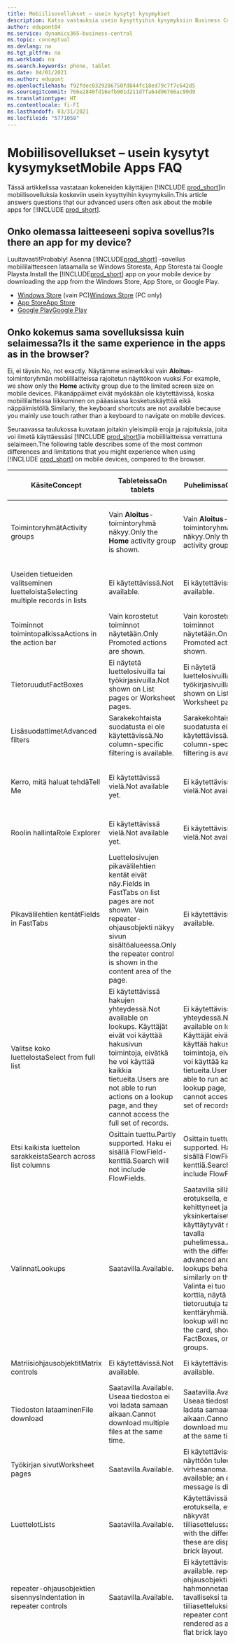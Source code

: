 ```yaml
---
title: Mobiilisovellukset – usein kysytyt kysymykset
description: Katso vastauksia usein kysyttyihin kysymyksiin Business Centralin käyttämisestä puhelimessa tai tabletissa.
author: edupont04
ms.service: dynamics365-business-central
ms.topic: conceptual
ms.devlang: na
ms.tgt_pltfrm: na
ms.workload: na
ms.search.keywords: phone, tablet
ms.date: 04/01/2021
ms.author: edupont
ms.openlocfilehash: f92fdec0329286750fd844fc18ed79c7f7c642d5
ms.sourcegitcommit: 766e2840fd16efb901d211d7fa64d96766ac99d9
ms.translationtype: HT
ms.contentlocale: fi-FI
ms.lasthandoff: 03/31/2021
ms.locfileid: "5771058"
---
```

# <a name="mobile-apps-faq"></a><span data-ttu-id="f6591-103">Mobiilisovellukset – usein kysytyt kysymykset</span><span class="sxs-lookup"><span data-stu-id="f6591-103">Mobile Apps FAQ</span></span>

<span data-ttu-id="f6591-104">Tässä artikkelissa vastataan kokeneiden käyttäjien [!INCLUDE [prod_short](includes/prod_short.md)]in mobiilisovelluksia koskeviin usein kysyttyihin kysymyksiin.</span><span class="sxs-lookup"><span data-stu-id="f6591-104">This article answers questions that our advanced users often ask about the mobile apps for [!INCLUDE [prod_short](includes/prod_short.md)].</span></span>  

## <a name="is-there-an-app-for-my-device"></a><span data-ttu-id="f6591-105">Onko olemassa laitteeseeni sopiva sovellus?</span><span class="sxs-lookup"><span data-stu-id="f6591-105">Is there an app for my device?</span></span>

<span data-ttu-id="f6591-106">Luultavasti!</span><span class="sxs-lookup"><span data-stu-id="f6591-106">Probably!</span></span> <span data-ttu-id="f6591-107">Asenna [!INCLUDE[prod_short](includes/prod_short.md)] -sovellus mobiililaitteeseen lataamalla se Windows Storesta, App Storesta tai Google Playsta.</span><span class="sxs-lookup"><span data-stu-id="f6591-107">Install the [!INCLUDE[prod_short](includes/prod_short.md)] app on your mobile device by downloading the app from the Windows Store, App Store, or Google Play.</span></span>

- <span data-ttu-id="f6591-108">[Windows Store](https://go.microsoft.com/fwlink/?LinkId=734848) (vain PC)</span><span class="sxs-lookup"><span data-stu-id="f6591-108">[Windows Store](https://go.microsoft.com/fwlink/?LinkId=734848) (PC only)</span></span>
- [<span data-ttu-id="f6591-109">App Store</span><span class="sxs-lookup"><span data-stu-id="f6591-109">App Store</span></span>](https://go.microsoft.com/fwlink/?LinkId=734847)
- [<span data-ttu-id="f6591-110">Google Play</span><span class="sxs-lookup"><span data-stu-id="f6591-110">Google Play</span></span>](https://go.microsoft.com/fwlink/?LinkId=734849)

## <a name="is-it-the-same-experience-in-the-apps-as-in-the-browser"></a><span data-ttu-id="f6591-111">Onko kokemus sama sovelluksissa kuin selaimessa?</span><span class="sxs-lookup"><span data-stu-id="f6591-111">Is it the same experience in the apps as in the browser?</span></span>

<span data-ttu-id="f6591-112">Ei, ei täysin.</span><span class="sxs-lookup"><span data-stu-id="f6591-112">No, not exactly.</span></span> <span data-ttu-id="f6591-113">Näytämme esimerkiksi vain **Aloitus**-toimintoryhmän mobiililaitteissa rajoitetun näyttökoon vuoksi.</span><span class="sxs-lookup"><span data-stu-id="f6591-113">For example, we show only the **Home** activity group due to the limited screen size on mobile devices.</span></span> <span data-ttu-id="f6591-114">Pikanäppäimet eivät myöskään ole käytettävissä, koska mobiililaitteissa liikkuminen on pääasiassa kosketuskäyttöä eikä näppäimistöllä.</span><span class="sxs-lookup"><span data-stu-id="f6591-114">Similarly, the keyboard shortcuts are not available because you mainly use touch rather than a keyboard to navigate on mobile devices.</span></span>

<span data-ttu-id="f6591-115">Seuraavassa taulukossa kuvataan joitakin yleisimpiä eroja ja rajoituksia, joita voi ilmetä käyttäessäsi [!INCLUDE [prod_short](includes/prod_short.md)]ia mobiililaitteissa verrattuna selaimeen.</span><span class="sxs-lookup"><span data-stu-id="f6591-115">The following table describes some of the most common differences and limitations that you might experience when using [!INCLUDE [prod_short](includes/prod_short.md)] on mobile devices, compared to the browser.</span></span>

| <span data-ttu-id="f6591-116">Käsite</span><span class="sxs-lookup"><span data-stu-id="f6591-116">Concept</span></span> | <span data-ttu-id="f6591-117">Tableteissa</span><span class="sxs-lookup"><span data-stu-id="f6591-117">On tablets</span></span> | <span data-ttu-id="f6591-118">Puhelimissa</span><span class="sxs-lookup"><span data-stu-id="f6591-118">On phones</span></span> | <span data-ttu-id="f6591-119">Esimerkki selaimesta</span><span class="sxs-lookup"><span data-stu-id="f6591-119">Example from the browser</span></span> |
|--|--|--|--|
| <span data-ttu-id="f6591-120">Toimintoryhmät</span><span class="sxs-lookup"><span data-stu-id="f6591-120">Activity groups</span></span> | <span data-ttu-id="f6591-121">Vain **Aloitus**-toimintoryhmä näkyy.</span><span class="sxs-lookup"><span data-stu-id="f6591-121">Only the **Home** activity group is shown.</span></span> | <span data-ttu-id="f6591-122">Vain **Aloitus**-toimintoryhmä näkyy.</span><span class="sxs-lookup"><span data-stu-id="f6591-122">Only the **Home** activity group is shown.</span></span> | <span data-ttu-id="f6591-123">**Aloitus**- ja **Lähetetyt asiakirjat** `Sales Order Processor` -roolikeskuksessa.</span><span class="sxs-lookup"><span data-stu-id="f6591-123">**Home** and **Posted Documents** on the `Sales Order Processor` Role Center.</span></span> |  |
| <span data-ttu-id="f6591-124">Useiden tietueiden valitseminen luetteloista</span><span class="sxs-lookup"><span data-stu-id="f6591-124">Selecting multiple records in lists</span></span> | <span data-ttu-id="f6591-125">Ei käytettävissä.</span><span class="sxs-lookup"><span data-stu-id="f6591-125">Not available.</span></span> | <span data-ttu-id="f6591-126">Ei käytettävissä.</span><span class="sxs-lookup"><span data-stu-id="f6591-126">Not available.</span></span> | <span data-ttu-id="f6591-127">`Ctrl+A` tai `Ctrl+Click` riveillä luettelossa selaimessa.</span><span class="sxs-lookup"><span data-stu-id="f6591-127">`Ctrl+A` or `Ctrl+Click` on rows in a list in the browser.</span></span> |
| <span data-ttu-id="f6591-128">Toiminnot toimintopalkissa</span><span class="sxs-lookup"><span data-stu-id="f6591-128">Actions in the action bar</span></span> | <span data-ttu-id="f6591-129">Vain korostetut toiminnot näytetään.</span><span class="sxs-lookup"><span data-stu-id="f6591-129">Only Promoted actions are shown.</span></span> | <span data-ttu-id="f6591-130">Vain korostetut toiminnot näytetään.</span><span class="sxs-lookup"><span data-stu-id="f6591-130">Only Promoted actions are shown.</span></span> |  |
| <span data-ttu-id="f6591-131">Tietoruudut</span><span class="sxs-lookup"><span data-stu-id="f6591-131">FactBoxes</span></span> | <span data-ttu-id="f6591-132">Ei näytetä luettelosivuilla tai työkirjasivuilla.</span><span class="sxs-lookup"><span data-stu-id="f6591-132">Not shown on List pages or Worksheet pages.</span></span> | <span data-ttu-id="f6591-133">Ei näytetä luettelosivuilla tai työkirjasivuilla.</span><span class="sxs-lookup"><span data-stu-id="f6591-133">Not shown on List pages or Worksheet pages.</span></span> | <span data-ttu-id="f6591-134">`Customer`-luettelo `Small Business` -roolikeskuksessa.</span><span class="sxs-lookup"><span data-stu-id="f6591-134">`Customer` list on the `Small Business` Role Center.</span></span> |
| <span data-ttu-id="f6591-135">Lisäsuodattimet</span><span class="sxs-lookup"><span data-stu-id="f6591-135">Advanced filters</span></span> | <span data-ttu-id="f6591-136">Sarakekohtaista suodatusta ei ole käytettävissä.</span><span class="sxs-lookup"><span data-stu-id="f6591-136">No column-specific filtering is available.</span></span> | <span data-ttu-id="f6591-137">Sarakekohtaista suodatusta ei ole käytettävissä.</span><span class="sxs-lookup"><span data-stu-id="f6591-137">No column-specific filtering is available.</span></span> | <span data-ttu-id="f6591-138">`Customer`-luettelosivulla.</span><span class="sxs-lookup"><span data-stu-id="f6591-138">On the `Customer` list page.</span></span> |
| <span data-ttu-id="f6591-139">Kerro, mitä haluat tehdä</span><span class="sxs-lookup"><span data-stu-id="f6591-139">Tell Me</span></span> | <span data-ttu-id="f6591-140">Ei käytettävissä vielä.</span><span class="sxs-lookup"><span data-stu-id="f6591-140">Not available yet.</span></span> | <span data-ttu-id="f6591-141">Ei käytettävissä vielä.</span><span class="sxs-lookup"><span data-stu-id="f6591-141">Not available yet.</span></span> | <span data-ttu-id="f6591-142">Lisätietoja: [Sivujen ja tietojen etsiminen Kerro, mitä haluat tehdä -toiminnolla](ui-search.md).</span><span class="sxs-lookup"><span data-stu-id="f6591-142">See [Finding Pages and Information with Tell Me](ui-search.md).</span></span> |  |
| <span data-ttu-id="f6591-143">Roolin hallinta</span><span class="sxs-lookup"><span data-stu-id="f6591-143">Role Explorer</span></span> | <span data-ttu-id="f6591-144">Ei käytettävissä vielä.</span><span class="sxs-lookup"><span data-stu-id="f6591-144">Not available yet.</span></span> | <span data-ttu-id="f6591-145">Ei käytettävissä vielä.</span><span class="sxs-lookup"><span data-stu-id="f6591-145">Not available yet.</span></span> | <span data-ttu-id="f6591-146">Lisätietoja: [Sivujen etsiminen roolienhallinnan avulla](ui-role-explorer.md).</span><span class="sxs-lookup"><span data-stu-id="f6591-146">See [Finding Pages with the Role Explorer](ui-role-explorer.md).</span></span> |
| <span data-ttu-id="f6591-147">Pikavälilehtien kentät</span><span class="sxs-lookup"><span data-stu-id="f6591-147">Fields in FastTabs</span></span> | <span data-ttu-id="f6591-148">Luettelosivujen pikavälilehtien kentät eivät näy.</span><span class="sxs-lookup"><span data-stu-id="f6591-148">Fields in FastTabs on list pages are not shown.</span></span> <span data-ttu-id="f6591-149">Vain repeater-ohjausobjekti näkyy sivun sisältöalueessa.</span><span class="sxs-lookup"><span data-stu-id="f6591-149">Only the repeater control is shown in the content area of the page.</span></span> | <span data-ttu-id="f6591-150">Ei käytettävissä.</span><span class="sxs-lookup"><span data-stu-id="f6591-150">Not available.</span></span> |  |
| <span data-ttu-id="f6591-151">Valitse koko luettelosta</span><span class="sxs-lookup"><span data-stu-id="f6591-151">Select from full list</span></span> | <span data-ttu-id="f6591-152">Ei käytettävissä hakujen yhteydessä.</span><span class="sxs-lookup"><span data-stu-id="f6591-152">Not available on lookups.</span></span> <span data-ttu-id="f6591-153">Käyttäjät eivät voi käyttää hakusivun toimintoja, eivätkä he voi käyttää kaikkia tietueita.</span><span class="sxs-lookup"><span data-stu-id="f6591-153">Users are not able to run actions on a lookup page, and they cannot access the full set of records.</span></span> | <span data-ttu-id="f6591-154">Ei käytettävissä hakujen yhteydessä.</span><span class="sxs-lookup"><span data-stu-id="f6591-154">Not available on lookups.</span></span> <span data-ttu-id="f6591-155">Käyttäjät eivät voi käyttää hakusivun toimintoja, eivätkä he voi käyttää kaikkia tietueita.</span><span class="sxs-lookup"><span data-stu-id="f6591-155">Users are not able to run actions on a lookup page, and they cannot access the full set of records.</span></span> | <span data-ttu-id="f6591-156">`Item Card` -kohdassa, kun valitaan **Perusmittayksikkö**.</span><span class="sxs-lookup"><span data-stu-id="f6591-156">On the `Item Card` when selecting the **Base Units of Measure**.</span></span> |
| <span data-ttu-id="f6591-157">Etsi kaikista luettelon sarakkeista</span><span class="sxs-lookup"><span data-stu-id="f6591-157">Search across list columns</span></span> | <span data-ttu-id="f6591-158">Osittain tuettu.</span><span class="sxs-lookup"><span data-stu-id="f6591-158">Partly supported.</span></span> <span data-ttu-id="f6591-159">Haku ei sisällä FlowField-kenttiä.</span><span class="sxs-lookup"><span data-stu-id="f6591-159">Search will not include FlowFields.</span></span> | <span data-ttu-id="f6591-160">Osittain tuettu.</span><span class="sxs-lookup"><span data-stu-id="f6591-160">Partly supported.</span></span> <span data-ttu-id="f6591-161">Haku ei sisällä FlowField-kenttiä.</span><span class="sxs-lookup"><span data-stu-id="f6591-161">Search will not include FlowFields.</span></span> | <span data-ttu-id="f6591-162">Katso esimerkkejä `Customers`-luettelosivulta.</span><span class="sxs-lookup"><span data-stu-id="f6591-162">See examples on the `Customers` list page.</span></span> |
| <span data-ttu-id="f6591-163">Valinnat</span><span class="sxs-lookup"><span data-stu-id="f6591-163">Lookups</span></span> | <span data-ttu-id="f6591-164">Saatavilla.</span><span class="sxs-lookup"><span data-stu-id="f6591-164">Available.</span></span> | <span data-ttu-id="f6591-165">Saatavilla sillä erotuksella, että kehittyneet ja yksinkertaiset valinnat käyttäytyvät samalla tavalla puhelimessa.</span><span class="sxs-lookup"><span data-stu-id="f6591-165">Available, with the difference that advanced and simple lookups behave similarly on the phone.</span></span> <span data-ttu-id="f6591-166">Valinta ei tuo näyttöön korttia, näytä tietoruutuja tai mitään kenttäryhmiä.</span><span class="sxs-lookup"><span data-stu-id="f6591-166">The lookup will not bring up the card, show FactBoxes, or any field groups.</span></span> | <span data-ttu-id="f6591-167">Katso esimerkkejä `Customer Card`-sivulta.</span><span class="sxs-lookup"><span data-stu-id="f6591-167">See examples on the `Customer Card` page.</span></span> |
| <span data-ttu-id="f6591-168">Matriisiohjausobjektit</span><span class="sxs-lookup"><span data-stu-id="f6591-168">Matrix controls</span></span> | <span data-ttu-id="f6591-169">Ei käytettävissä.</span><span class="sxs-lookup"><span data-stu-id="f6591-169">Not available.</span></span> | <span data-ttu-id="f6591-170">Ei käytettävissä.</span><span class="sxs-lookup"><span data-stu-id="f6591-170">Not available.</span></span> | <span data-ttu-id="f6591-171">Katso esimerkki kohdassa `G/L Budget`.</span><span class="sxs-lookup"><span data-stu-id="f6591-171">See example in `G/L Budget`.</span></span> |
| <span data-ttu-id="f6591-172">Tiedoston lataaminen</span><span class="sxs-lookup"><span data-stu-id="f6591-172">File download</span></span> | <span data-ttu-id="f6591-173">Saatavilla.</span><span class="sxs-lookup"><span data-stu-id="f6591-173">Available.</span></span> <span data-ttu-id="f6591-174">Useaa tiedostoa ei voi ladata samaan aikaan.</span><span class="sxs-lookup"><span data-stu-id="f6591-174">Cannot download multiple files at the same time.</span></span> | <span data-ttu-id="f6591-175">Saatavilla.</span><span class="sxs-lookup"><span data-stu-id="f6591-175">Available.</span></span> <span data-ttu-id="f6591-176">Useaa tiedostoa ei voi ladata samaan aikaan.</span><span class="sxs-lookup"><span data-stu-id="f6591-176">Cannot download multiple files at the same time.</span></span> | <span data-ttu-id="f6591-177">`Trial Balance` -raportti **Tulosta Exceliin** -valintaruudussa.</span><span class="sxs-lookup"><span data-stu-id="f6591-177">`Trial Balance` report in the **Print to Excel** check box.</span></span> |
| <span data-ttu-id="f6591-178">Työkirjan sivut</span><span class="sxs-lookup"><span data-stu-id="f6591-178">Worksheet pages</span></span> | <span data-ttu-id="f6591-179">Saatavilla.</span><span class="sxs-lookup"><span data-stu-id="f6591-179">Available.</span></span> | <span data-ttu-id="f6591-180">Ei käytettävissä; näyttöön tulee virhesanoma.</span><span class="sxs-lookup"><span data-stu-id="f6591-180">Not available; an error message is displayed.</span></span> | <span data-ttu-id="f6591-181">`Sales Price` -työkirja tai `Cash Flow` -työkirja.</span><span class="sxs-lookup"><span data-stu-id="f6591-181">`Sales Price` Worksheet or `Cash Flow` Worksheet.</span></span> |
| <span data-ttu-id="f6591-182">Luettelot</span><span class="sxs-lookup"><span data-stu-id="f6591-182">Lists</span></span> | <span data-ttu-id="f6591-183">Saatavilla.</span><span class="sxs-lookup"><span data-stu-id="f6591-183">Available.</span></span> | <span data-ttu-id="f6591-184">Käytettävissä sillä erotuksella, että nämä näkyvät tiiliasettelussa.</span><span class="sxs-lookup"><span data-stu-id="f6591-184">Available, with the difference that these are displayed in a brick layout.</span></span> | <span data-ttu-id="f6591-185">Asiakkaat- tai Myyntitilaukset-sivut.</span><span class="sxs-lookup"><span data-stu-id="f6591-185">Customers or Sales Orders pages.</span></span> |
| <span data-ttu-id="f6591-186">repeater-ohjausobjektien sisennys</span><span class="sxs-lookup"><span data-stu-id="f6591-186">Indentation in repeater controls</span></span> | <span data-ttu-id="f6591-187">Saatavilla.</span><span class="sxs-lookup"><span data-stu-id="f6591-187">Available.</span></span> | <span data-ttu-id="f6591-188">Ei käytettävissä.</span><span class="sxs-lookup"><span data-stu-id="f6591-188">Not available.</span></span> <span data-ttu-id="f6591-189">repeater-ohjausobjekti hahmonnetaan tavalliseksi tasaiseksi tiiliasetteluksi.</span><span class="sxs-lookup"><span data-stu-id="f6591-189">The repeater control will be rendered as a regular flat brick layout.</span></span> | <span data-ttu-id="f6591-190">Tilikartta- ja Yhteyshenkilöluettelo-sivut.</span><span class="sxs-lookup"><span data-stu-id="f6591-190">Chart of Accounts and Contacts List pages.</span></span> |
| <span data-ttu-id="f6591-191">Automaattinen syötteen kohdistus sivun ensimmäiseen muokattavaan kenttään</span><span class="sxs-lookup"><span data-stu-id="f6591-191">Automatic input focus on first editable field of a page</span></span> | <span data-ttu-id="f6591-192">Ei käytettävissä.</span><span class="sxs-lookup"><span data-stu-id="f6591-192">Not available.</span></span> | <span data-ttu-id="f6591-193">Ei käytettävissä.</span><span class="sxs-lookup"><span data-stu-id="f6591-193">Not available.</span></span> | <span data-ttu-id="f6591-194">`Customer Card` -sivu.</span><span class="sxs-lookup"><span data-stu-id="f6591-194">`Customer Card` page.</span></span><BR /><BR /><span data-ttu-id="f6591-195">Kohdistus siirtyy selaimessa automaattisesti ensimmäiseen muokattavaan kenttään (esimerkiksi `Name`-kenttään), jolloin arvoa voi muuttaa heti.</span><span class="sxs-lookup"><span data-stu-id="f6591-195">In the browser, focus will automatically be on the first editable field (such as the `Name` field), enabling you to change the value right away.</span></span><BR /><BR /><span data-ttu-id="f6591-196">Tablet- ja puhelinsovelluksissa tämä kenttä ei ole kohdistuksessa. Sen sijaan sinun täytyy valita kenttä manuaalisesti ensin, jotta voit tehdä muutoksia.</span><span class="sxs-lookup"><span data-stu-id="f6591-196">In the tablet and phone apps, this field will not be in focus; instead, you will have to manually select the field first in order to make changes.</span></span>|

## <a name="is-it-the-same-experience-on-tables-and-phones"></a><span data-ttu-id="f6591-197">Onko sama kokemus tableteissa ja puhelimissa?</span><span class="sxs-lookup"><span data-stu-id="f6591-197">Is it the same experience on tables and phones?</span></span>

<span data-ttu-id="f6591-198">Melkein, mutta ei aivan.</span><span class="sxs-lookup"><span data-stu-id="f6591-198">Almost, but not quite.</span></span> <span data-ttu-id="f6591-199">Katso luettelo [Onko kokemus sama sovelluksissa kuin selaimessa?](#is-it-the-same-experience-in-the-apps-as-in-the-browser) -osassa.</span><span class="sxs-lookup"><span data-stu-id="f6591-199">See the list in the [Is it the same experience in the apps as in the browser?](#is-it-the-same-experience-in-the-apps-as-in-the-browser) section.</span></span>  

## <a name="can-i-connect-the-app-to-our-on-premises-solution"></a><span data-ttu-id="f6591-200">Voinko liittää sovelluksen paikalliseen ratkaisuun?</span><span class="sxs-lookup"><span data-stu-id="f6591-200">Can I connect the app to our on-premises solution?</span></span>

<span data-ttu-id="f6591-201">Kyllä saat.</span><span class="sxs-lookup"><span data-stu-id="f6591-201">Yes, you can!</span></span> <span data-ttu-id="f6591-202">Se on hieman erilainen tapa kirjautua sisään, siinä kaikki.</span><span class="sxs-lookup"><span data-stu-id="f6591-202">It's a slightly different way to signing in, that's all.</span></span> <span data-ttu-id="f6591-203">Lisätietoja on kohdassa [Business Central on-premises -version käyttäminen](install-mobile-app.md#using-business-central-on-premises).</span><span class="sxs-lookup"><span data-stu-id="f6591-203">For more information, see [Using Business Central on-premises?](install-mobile-app.md#using-business-central-on-premises).</span></span>  

## <a name="see-also"></a><span data-ttu-id="f6591-204">Katso myös</span><span class="sxs-lookup"><span data-stu-id="f6591-204">See also</span></span>

[<span data-ttu-id="f6591-205">Business Central -sovelluksen hakeminen mobiililaitteeseen</span><span class="sxs-lookup"><span data-stu-id="f6591-205">Getting Business Central on Your Mobile Device</span></span>](install-mobile-app.md)  
[<span data-ttu-id="f6591-206">Business Central -sovelluksen asentaminen Microsoft Teamsiin</span><span class="sxs-lookup"><span data-stu-id="f6591-206">Install the Business Central App for Microsoft Teams</span></span>](across-install-app-for-teams.md)  


[!INCLUDE[footer-include](includes/footer-banner.md)]